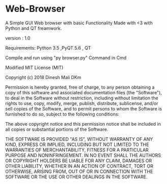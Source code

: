 # Web-Browser
A Simple GUI Web browser with basic Functionality 
Made with <3 with Python and QT freamwork.

version : 1.0

Requirements: Python 3.5 ,PyQT 5.6 , QT


Compile and run using "py browser.py" Command in Cmd


Modified MIT License (MIT)

Copyright (c) 2018 Dinesh Mali DKm

Permission is hereby granted, free of charge, to any person obtaining a copy of this software and associated documentation files (the "Software"), to deal in the Software without restriction, including without limitation the rights to use, copy, modify, merge, publish, distribute, sublicense, and/or sell copies of the Software, and to permit persons to whom the Software is furnished to do so, subject to the following conditions:

The above copyright notice and this permission notice shall be included in all copies or substantial portions of the Software.

THE SOFTWARE IS PROVIDED "AS IS", WITHOUT WARRANTY OF ANY KIND, EXPRESS OR IMPLIED, INCLUDING BUT NOT LIMITED TO THE WARRANTIES OF MERCHANTABILITY, FITNESS FOR A PARTICULAR PURPOSE AND NONINFRINGEMENT. IN NO EVENT SHALL THE AUTHORS OR COPYRIGHT HOLDERS BE LIABLE FOR ANY CLAIM, DAMAGES OR OTHER LIABILITY, WHETHER IN AN ACTION OF CONTRACT, TORT OR OTHERWISE, ARISING FROM, OUT OF OR IN CONNECTION WITH THE SOFTWARE OR THE USE OR OTHER DEALINGS IN THE SOFTWARE.
